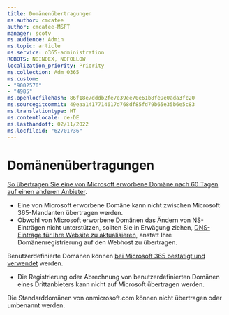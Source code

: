 ```yaml
---
title: Domänenübertragungen
ms.author: cmcatee
author: cmcatee-MSFT
manager: scotv
ms.audience: Admin
ms.topic: article
ms.service: o365-administration
ROBOTS: NOINDEX, NOFOLLOW
localization_priority: Priority
ms.collection: Adm_O365
ms.custom:
- "9002570"
- "4985"
ms.openlocfilehash: 86f18e7dddb2fe7e39ee70e61b8fe9e0ada3fc20
ms.sourcegitcommit: 49eaa1417714617d768df85fd79b65e35b6e5c83
ms.translationtype: HT
ms.contentlocale: de-DE
ms.lasthandoff: 02/11/2022
ms.locfileid: "62701736"
---
```

# <a name="domain-transfers"></a>Domänenübertragungen

[So übertragen Sie eine von Microsoft erworbene Domäne nach 60 Tagen auf einen anderen Anbieter](https://docs.microsoft.com/microsoft-365/admin/get-help-with-domains/transfer-a-domain-from-microsoft-to-another-host).

- Eine von Microsoft erworbene Domäne kann nicht zwischen Microsoft 365-Mandanten übertragen werden.
- Obwohl von Microsoft erworbene Domänen das Ändern von NS-Einträgen nicht unterstützen, sollten Sie in Erwägung ziehen, [DNS-Einträge für Ihre Website zu aktualisieren](https://docs.microsoft.com/microsoft-365/admin/dns/update-dns-records-to-retain-current-hosting-provider), anstatt Ihre Domänenregistrierung auf den Webhost zu übertragen.

Benutzerdefinierte Domänen können [bei Microsoft 365 bestätigt und verwendet](https://docs.microsoft.com/microsoft-365/admin/setup/add-domain) werden.

- Die Registrierung oder Abrechnung von benutzerdefinierten Domänen eines Drittanbieters kann nicht auf Microsoft übertragen werden.

Die Standarddomänen von onmicrosoft.com können nicht übertragen oder umbenannt werden.
